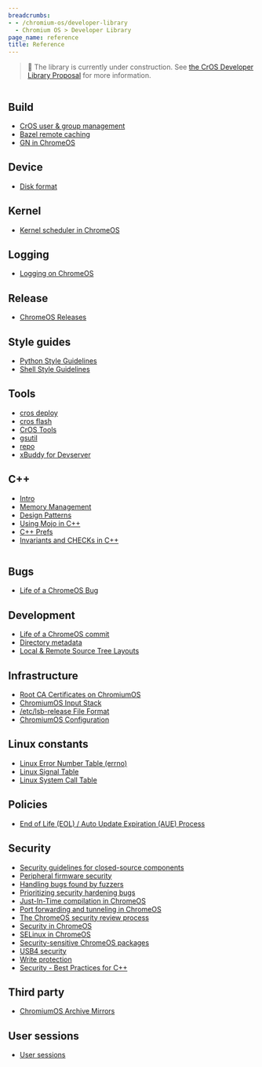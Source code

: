```yaml
---
breadcrumbs:
- - /chromium-os/developer-library
  - Chromium OS > Developer Library
page_name: reference
title: Reference
---
```


> 🚧 The library is currently under construction. See
> [the CrOS Developer Library Proposal](/chromium-os/developer-library/proposal)
> for more information.

<div class="two-column-container">
<div class="column">

## Build

* [CrOS user & group management](/chromium-os/developer-library/reference/build/account-management)
* [Bazel remote caching](/chromium-os/developer-library/reference/build/bazel-remote-caching)
* [GN in ChromeOS](/chromium-os/developer-library/reference/build/chromeos-gn)

## Device

* [Disk format](/chromium-os/developer-library/reference/device/disk-format)

## Kernel

* [Kernel scheduler in ChromeOS](/chromium-os/developer-library/reference/kernel/kernel-scheduler)

## Logging

* [Logging on ChromeOS](/chromium-os/developer-library/reference/logging/logging)

## Release

* [ChromeOS Releases](/chromium-os/developer-library/reference/release/releases)

## Style guides

* [Python Style Guidelines](/chromium-os/developer-library/reference/style-guides/python)
* [Shell Style Guidelines](/chromium-os/developer-library/reference/style-guides/shell)

## Tools

* [cros deploy](/chromium-os/developer-library/reference/tools/cros-deploy)
* [cros flash](/chromium-os/developer-library/reference/tools/cros-flash)
* [CrOS Tools](/chromium-os/developer-library/reference/tools/cros-tools)
* [gsutil](/chromium-os/developer-library/reference/tools/gsutil)
* [repo](/chromium-os/developer-library/reference/tools/repo-tool)
* [xBuddy for Devserver](/chromium-os/developer-library/reference/tools/xbuddy)

## C++

* [Intro](/chromium-os/developer-library/reference/cpp/intro)
* [Memory
  Management](/chromium-os/developer-library/reference/cpp/cpp-memory-management)
* [Design Patterns](/chromium-os/developer-library/reference/cpp/cpp-patterns)
* [Using Mojo in C++](/chromium-os/developer-library/reference/cpp/cpp-mojo)
* [C++ Prefs](/chromium-os/developer-library/reference/cpp/cpp-pref)
* [Invariants and CHECKs in C++](/chromium-os/developer-library/reference/cpp/cpp-invariant-checks)

</div>
<div class="column">

## Bugs

* [Life of a ChromeOS Bug](/chromium-os/developer-library/reference/bugs/life-of-a-bug)

## Development

* [Life of a ChromeOS commit](/chromium-os/developer-library/reference/development/cros-commit-pipeline)
* [Directory metadata](/chromium-os/developer-library/reference/development/dir-metadata)
* [Local & Remote Source Tree Layouts](/chromium-os/developer-library/reference/development/source-layout)

## Infrastructure

* [Root CA Certificates on ChromiumOS](/chromium-os/developer-library/reference/infrastructure/ca-certs)
* [ChromiumOS Input Stack](/chromium-os/developer-library/reference/infrastructure/input-stack)
* [/etc/lsb-release File Format](/chromium-os/developer-library/reference/infrastructure/lsb-release)
* [ChromiumOS Configuration](/chromium-os/developer-library/reference/infrastructure/os-config)

## Linux constants

* [Linux Error Number Table (errno)](/chromium-os/developer-library/reference/linux-constants/errnos)
* [Linux Signal Table](/chromium-os/developer-library/reference/linux-constants/signals)
* [Linux System Call Table](/chromium-os/developer-library/reference/linux-constants/syscalls)

## Policies

* [End of Life (EOL) / Auto Update Expiration (AUE) Process](/chromium-os/developer-library/reference/policies/eol-aue-process)

## Security

* [Security guidelines for closed-source components](/chromium-os/developer-library/reference/security/closed-source)
* [Peripheral firmware security](/chromium-os/developer-library/reference/security/firmware-updating)
* [Handling bugs found by fuzzers](/chromium-os/developer-library/reference/security/fuzzer-bugs)
* [Prioritizing security hardening bugs](/chromium-os/developer-library/reference/security/hardening-proritizing-guidelines)
* [Just-In-Time compilation in ChromeOS](/chromium-os/developer-library/reference/security/jit)
* [Port forwarding and tunneling in ChromeOS](/chromium-os/developer-library/reference/security/port-forwarding)
* [The ChromeOS security review process](/chromium-os/developer-library/reference/security/review-process)
* [Security in ChromeOS](/chromium-os/developer-library/reference/security/security-whitepaper)
* [SELinux in ChromeOS](/chromium-os/developer-library/reference/security/selinux)
* [Security-sensitive ChromeOS packages](/chromium-os/developer-library/reference/security/sensitive-chromeos-packages)
* [USB4 security](/chromium-os/developer-library/reference/security/usb4)
* [Write protection](/chromium-os/developer-library/reference/security/write-protection)
* [Security - Best Practices for C++](/chromium-os/developer-library/reference/security/cpp-security-best-practices)

## Third party

* [ChromiumOS Archive Mirrors](/chromium-os/developer-library/reference/third-party/archive-mirrors)

## User sessions

* [User sessions](/chromium-os/developer-library/reference/user-sessions/user-sessions)

</div>
</div>

